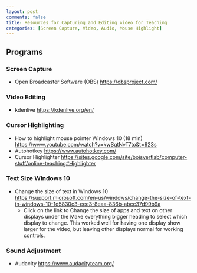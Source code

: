 ```yaml
---
layout: post
comments: false
title: Resources for Capturing and Editing Video for Teaching
categories: [Screen Capture, Video, Audio, Mouse Highlight]
---
```


## Programs

### Screen Capture

* Open Broadcaster Software (OBS) <a href="https://obsproject.com/" target="_blank">https://obsproject.com/</a>

### Video Editing

* kdenlive <a href="https://kdenlive.org/en/" target="_blank">https://kdenlive.org/en/</a>

### Cursor Highlighting

* How to highlight mouse pointer Windows 10 (18 min) <a href="" target="_blank">https://www.youtube.com/watch?v=kwSqtNvT7to&t=923s</a>
* Autohotkey <a href="https://www.autohotkey.com/" target="_blank">https://www.autohotkey.com/</a>
* Cursor Highlighter <a href="https://sites.google.com/site/boisvertlab/computer-stuff/online-teaching#Highlighter" target="_blank">https://sites.google.com/site/boisvertlab/computer-stuff/online-teaching#Highlighter</a>

### Text Size Windows 10

* Change the size of text in Windows 10 <a href="https://support.microsoft.com/en-us/windows/change-the-size-of-text-in-windows-10-1d5830c3-eee3-8eaa-836b-abcc37d99b9a" target="_blank">https://support.microsoft.com/en-us/windows/change-the-size-of-text-in-windows-10-1d5830c3-eee3-8eaa-836b-abcc37d99b9a</a>
  * Click on the link to Change the size of apps and text on other displays under the Make everything bigger heading to select which display to change. This worked well for having one display show larger for the video, but leaving other displays normal for working controls.

### Sound Adjustment

* Audacity <a href="https://www.audacityteam.org/" target="_blank">https://www.audacityteam.org/</a>
